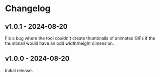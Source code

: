 # Changelog

## v1.0.1 - 2024-08-20

Fix a bug where the tool couldn't create thumbnails of animated GIFs if the thumbnail would have an odd width/height dimension.

## v1.0.0 - 2024-08-20

Initial release.
